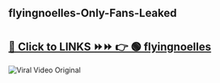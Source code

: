 
 ## flyingnoelles-Only-Fans-Leaked

# <h2><a href="https://clipsfans.com/flyingnoelles&ref=git">🔗 Click to LINKS ⏩⏩ 👉 🟢 flyingnoelles </a></h2>

<a href="https://clipsfans.com/flyingnoelles&ref=git" rel="nofollow" data-target="animated-image.originalLink"><img src="https://i.ibb.co.com/xMMVF88/686577567.gif" alt="Viral Video Original" style="max-width: 100%; display: inline-block;" data-target="animated-image.originalImage"></a>

